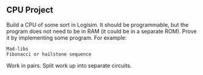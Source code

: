 CPU Project
-----------

Build a CPU of some sort in Logisim.
It should be programmable, but the program does not need to be in RAM (it could be in a separate ROM).
Prove it by implementing some program.
For example:

	Mad-libs
	Fibonacci or hailstone sequence

Work in pairs.
Split work up into separate circuits.